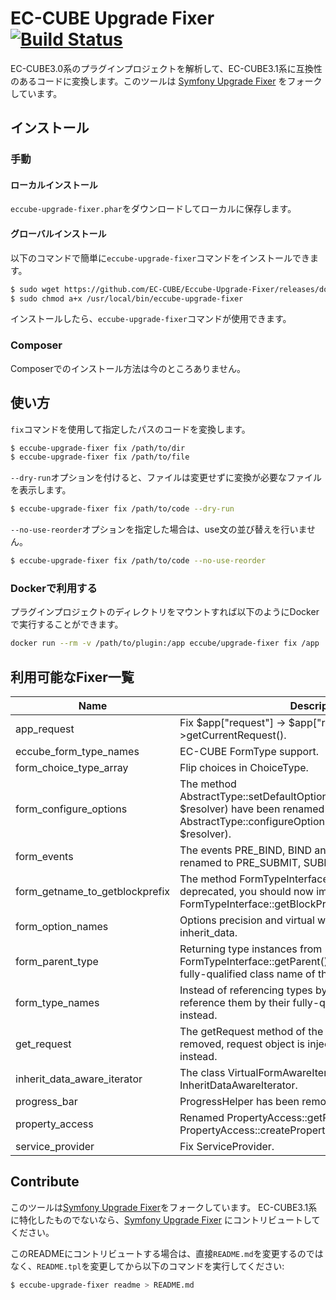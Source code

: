 # EC-CUBE Upgrade Fixer [![Build Status](https://travis-ci.org/EC-CUBE/Eccube-Upgrade-Fixer.svg)](https://travis-ci.org/EC-CUBE/Eccube-Upgrade-Fixer)

EC-CUBE3.0系のプラグインプロジェクトを解析して、EC-CUBE3.1系に互換性のあるコードに変換します。このツールは [Symfony Upgrade Fixer](https://github.com/umpirsky/Symfony-Upgrade-Fixer) をフォークしています。

## インストール

### 手動

#### ローカルインストール

``eccube-upgrade-fixer.phar``をダウンロードしてローカルに保存します。

#### グローバルインストール

以下のコマンドで簡単に``eccube-upgrade-fixer``コマンドをインストールできます。

```bash
$ sudo wget https://github.com/EC-CUBE/Eccube-Upgrade-Fixer/releases/download/v0.1.5-eccube-3.1.0-alpha/eccube-upgrade-fixer.phar -O /usr/local/bin/eccube-upgrade-fixer
$ sudo chmod a+x /usr/local/bin/eccube-upgrade-fixer
```
インストールしたら、``eccube-upgrade-fixer``コマンドが使用できます。

### Composer

Composerでのインストール方法は今のところありません。

## 使い方

``fix``コマンドを使用して指定したパスのコードを変換します。

```bash
$ eccube-upgrade-fixer fix /path/to/dir
$ eccube-upgrade-fixer fix /path/to/file
```

``--dry-run``オプションを付けると、ファイルは変更せずに変換が必要なファイルを表示します。

```bash
$ eccube-upgrade-fixer fix /path/to/code --dry-run
```

``--no-use-reorder``オプションを指定した場合は、use文の並び替えを行いません。

```bash
$ eccube-upgrade-fixer fix /path/to/code --no-use-reorder
```

### Dockerで利用する

プラグインプロジェクトのディレクトリをマウントすれば以下のようにDockerで実行することができます。

```bash
docker run --rm -v /path/to/plugin:/app eccube/upgrade-fixer fix /app
```


## 利用可能なFixer一覧

| Name  | Description |
| ----  | ----------- |
| app_request | Fix $app["request"] -> $app["request"]->getCurrentRequest(). |
| eccube_form_type_names | EC-CUBE FormType support. |
| form_choice_type_array | Flip choices in ChoiceType. |
| form_configure_options | The method AbstractType::setDefaultOptions(OptionsResolverInterface $resolver) have been renamed to AbstractType::configureOptions(OptionsResolver $resolver). |
| form_events | The events PRE_BIND, BIND and POST_BIND were renamed to PRE_SUBMIT, SUBMIT and POST_SUBMIT. |
| form_getname_to_getblockprefix | The method FormTypeInterface::getName() was deprecated, you should now implement FormTypeInterface::getBlockPrefix() instead. |
| form_option_names | Options precision and virtual was renamed to scale and inherit_data. |
| form_parent_type | Returning type instances from FormTypeInterface::getParent() is deprecated, return the fully-qualified class name of the parent type class instead. |
| form_type_names | Instead of referencing types by name, you should reference them by their fully-qualified class name (FQCN) instead. |
| get_request | The getRequest method of the base controller class was removed, request object is injected in the action method instead. |
| inherit_data_aware_iterator | The class VirtualFormAwareIterator was renamed to InheritDataAwareIterator. |
| progress_bar | ProgressHelper has been removed in favor of ProgressBar. |
| property_access | Renamed PropertyAccess::getPropertyAccessor to PropertyAccess::createPropertyAccessor. |
| service_provider | Fix ServiceProvider. |


## Contribute

このツールは[Symfony Upgrade Fixer](https://github.com/umpirsky/Symfony-Upgrade-Fixer)をフォークしています。
EC-CUBE3.1系に特化したものでないなら、[Symfony Upgrade Fixer](https://github.com/umpirsky/Symfony-Upgrade-Fixer) にコントリビュートしてください。

このREADMEにコントリビュートする場合は、直接`README.md`を変更するのではなく、`README.tpl`を変更してから以下のコマンドを実行してください:
```bash
$ eccube-upgrade-fixer readme > README.md
```
